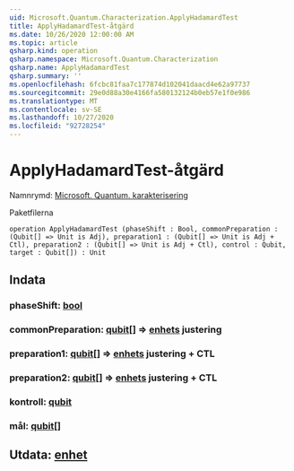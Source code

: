 ```yaml
---
uid: Microsoft.Quantum.Characterization.ApplyHadamardTest
title: ApplyHadamardTest-åtgärd
ms.date: 10/26/2020 12:00:00 AM
ms.topic: article
qsharp.kind: operation
qsharp.namespace: Microsoft.Quantum.Characterization
qsharp.name: ApplyHadamardTest
qsharp.summary: ''
ms.openlocfilehash: 6fcbc81faa7c177874d102041daacd4e62a97737
ms.sourcegitcommit: 29e0d88a30e4166fa580132124b0eb57e1f0e986
ms.translationtype: MT
ms.contentlocale: sv-SE
ms.lasthandoff: 10/27/2020
ms.locfileid: "92728254"
---
```

# <a name="applyhadamardtest-operation"></a>ApplyHadamardTest-åtgärd

Namnrymd: [Microsoft. Quantum. karakterisering](xref:Microsoft.Quantum.Characterization)

Paketfilerna [](https://nuget.org/packages/)




```qsharp
operation ApplyHadamardTest (phaseShift : Bool, commonPreparation : (Qubit[] => Unit is Adj), preparation1 : (Qubit[] => Unit is Adj + Ctl), preparation2 : (Qubit[] => Unit is Adj + Ctl), control : Qubit, target : Qubit[]) : Unit
```


## <a name="input"></a>Indata

### <a name="phaseshift--bool"></a>phaseShift: [bool](xref:microsoft.quantum.lang-ref.bool)




### <a name="commonpreparation--qubit--unit-adj"></a>commonPreparation: [qubit](xref:microsoft.quantum.lang-ref.qubit)[] => [enhets](xref:microsoft.quantum.lang-ref.unit) justering




### <a name="preparation1--qubit--unit-adj--ctl"></a>preparation1: [qubit](xref:microsoft.quantum.lang-ref.qubit)[] => [enhets](xref:microsoft.quantum.lang-ref.unit) justering + CTL




### <a name="preparation2--qubit--unit-adj--ctl"></a>preparation2: [qubit](xref:microsoft.quantum.lang-ref.qubit)[] => [enhets](xref:microsoft.quantum.lang-ref.unit) justering + CTL




### <a name="control--qubit"></a>kontroll: [qubit](xref:microsoft.quantum.lang-ref.qubit)




### <a name="target--qubit"></a>mål: [qubit](xref:microsoft.quantum.lang-ref.qubit)[]





## <a name="output--unit"></a>Utdata: [enhet](xref:microsoft.quantum.lang-ref.unit)

